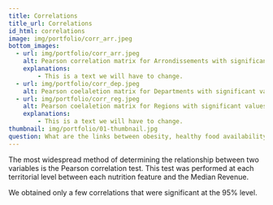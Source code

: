 ```yaml
---
title: Correlations
title_url: Correlations
id_html: correlations
image: img/portfolio/corr_arr.jpeg
bottom_images:
  - url: img/portfolio/corr_arr.jpeg
    alt: Pearson correlation matrix for Arrondissements with significant values in black
    explanations:
        - This is a text we will have to change.
  - url: img/portfolio/corr_dep.jpeg
    alt: Pearson coelaletion matrix for Departments with significant values in black
  - url: img/portfolio/corr_reg.jpeg
    alt: Pearson coelaletion matrix for Regions with significant values in black
    explanations:
        - This is a text we will have to change.
thumbnail: img/portfolio/01-thumbnail.jpg
question: What are the links between obesity, healthy food availability and socio- economic environment?
---
```

The most widespread method of determining the relationship between two variables is the Pearson correlation test. This test was performed at each territorial level between each nutrition feature and the Median Revenue.

We obtained only a few correlations that were significant at the 95% level.

